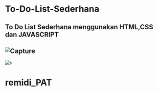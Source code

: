 # To-Do-List-Sederhana
To Do List Sederhana menggunakan HTML,CSS dan JAVASCRIPT
----
![Capture](https://user-images.githubusercontent.com/121668350/218366260-0ae328cd-23d3-4763-ad5d-7ddc1189cf79.PNG)
----
![s](https://user-images.githubusercontent.com/121668350/218366717-81d25fcd-c800-4173-8444-be24e0d1f52c.PNG)

# remidi_PAT
